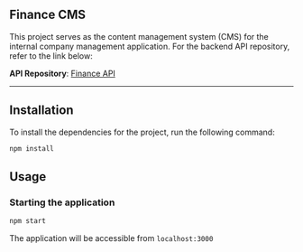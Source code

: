 ## Finance CMS

This project serves as the content management system (CMS) for the internal company management application. For the backend API repository, refer to the link below:

**API Repository**: [Finance API](https://github.com/ITZ-Developers/Finance-API)

---

## Installation

To install the dependencies for the project, run the following command:

```sh
npm install
```

## Usage

### Starting the application

```sh
npm start
```

The application will be accessible from `localhost:3000`
